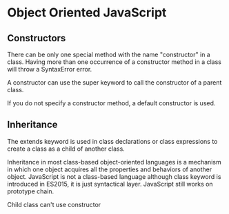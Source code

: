 # Object Oriented JavaScript

<h2>Constructors </h2>

<p>There can be only one special method with the name "constructor" in a class. Having more than one occurrence of a constructor method in a class will throw a SyntaxError error.</p>

<p>A constructor can use the super keyword to call the constructor of a parent class.</p>

<p>If you do not specify a constructor method, a default constructor is used.</p>

<h2>Inheritance</h2>

<p>The extends keyword is used in class declarations or class expressions to create a class as a child of another class.</p>

<p>Inheritance in most class-based object-oriented languages is a mechanism in which one object acquires all the properties and behaviors of another object. JavaScript is not a class-based language although class keyword is introduced in ES2015, it is just syntactical layer. JavaScript still works on prototype chain.</p>

<p>Child class can't use constructor</p>